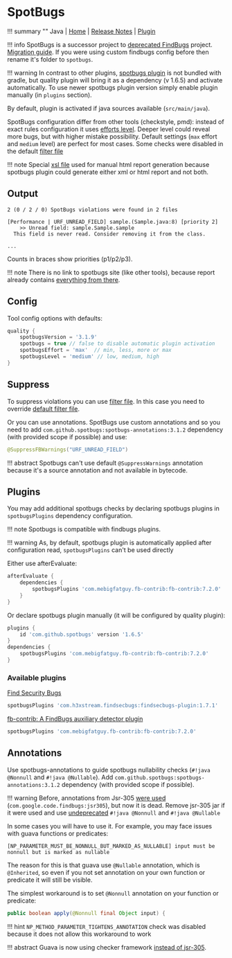 # SpotBugs

!!! summary ""
    Java | 
    [Home](https://spotbugs.github.io) | 
    [Release Notes](https://github.com/spotbugs/spotbugs/blob/master/CHANGELOG.md) |
    [Plugin](http://spotbugs.readthedocs.io/en/latest/gradle.html)     

!!! info
    SpotBugs is a successor project to [deprecated FindBugs](https://github.com/findbugsproject/findbugs) project.
    [Migration guide](http://spotbugs.readthedocs.io/en/latest/migration.html). If you were using custom 
    findbugs config before then rename it's folder to `spotbugs`.
    
!!! warning
    In contrast to other plugins, [spotbugs plugin](http://spotbugs.readthedocs.io/en/latest/gradle.html) is not bundled with gradle,
    but quality plugin will bring it as a dependency (v 1.6.5) and activate automatically.
    To use newer spotbugs plugin version simply enable plugin manually (in `plugins` section).    
    
By default, plugin is activated if java sources available (`src/main/java`).    

SpotBugs configuration differ from other tools (checkstyle, pmd): instead of exact rules configuration
it uses [efforts level](http://spotbugs.readthedocs.io/en/latest/effort.html). Deeper level could reveal more bugs, but with higher mistake possibility. 
Default settings (`max` effort and `medium` level) are perfect for most cases. Some checks were disabled in the default 
[filter file](https://github.com/xvik/gradle-quality-plugin/blob/master/src/main/resources/ru/vyarus/quality/config/spotbugs/exclude.xml)

!!! note
    Special [xsl file](https://github.com/xvik/gradle-quality-plugin/blob/master/src/main/resources/ru/vyarus/quality/config/spotbugs/html-report-style.xsl) 
    used for manual html report generation because spotbugs plugin could generate either xml or html report and not both. 

## Output

```
2 (0 / 2 / 0) SpotBugs violations were found in 2 files

[Performance | URF_UNREAD_FIELD] sample.(Sample.java:8) [priority 2]
	>> Unread field: sample.Sample.sample
  This field is never read. Consider removing it from the class.
  
...  
```

Counts in braces show priorities (p1/p2/p3).

!!! note
    There is no link to spotbugs site (like other tools), because report already contains [everything from there](https://spotbugs.readthedocs.io/en/latest/bugDescriptions.html).

## Config

Tool config options with defaults:

```groovy
quality {
    spotbugsVersion = '3.1.9'
    spotbugs = true // false to disable automatic plugin activation
    spotbugsEffort = 'max'  // min, less, more or max
    spotbugsLevel = 'medium' // low, medium, high
}
```

## Suppress

To suppress violations you can use [filter file](http://spotbugs.readthedocs.io/en/latest/filter.html).
In this case you need to override [default filter file](https://github.com/xvik/gradle-quality-plugin/blob/master/src/main/resources/ru/vyarus/quality/config/spotbugs/exclude.xml).

Or you can use annotations. SpotBugs use custom annotations and so you need to add 
`com.github.spotbugs:spotbugs-annotations:3.1.2` dependency (with provided scope if possible) and use:

```java
@SuppressFBWarnings("URF_UNREAD_FIELD")
```

!!! abstract
    Spotbugs can't use default `@SuppressWarnings` annotation because it's a source annotation
    and not available in bytecode. 

## Plugins

You may add additional spotbugs checks by declaring spotbugs plugins in `spotbugsPlugins` dependency configuration.

!!! note
    Spotbugs is compatible with findbugs plugins.

!!! warning
    As, by default, spotbugs plugin is automatically applied after configuration read, `spotbugsPlugins` can't be used directly

Either use afterEvaluate:

```groovy
afterEvaluate {
    dependencies {
        spotbugsPlugins 'com.mebigfatguy.fb-contrib:fb-contrib:7.2.0'
    }
}
```

Or declare spotbugs plugin manually (it will be configured by quality plugin):

```groovy
plugins {
    id 'com.github.spotbugs' version '1.6.5'
}
dependencies {
    spotbugsPlugins 'com.mebigfatguy.fb-contrib:fb-contrib:7.2.0'
}
```

### Available plugins

[Find Security Bugs](http://find-sec-bugs.github.io/)

```groovy
spotbugsPlugins 'com.h3xstream.findsecbugs:findsecbugs-plugin:1.7.1'
```

[fb-contrib: A FindBugs auxiliary detector plugin](http://fb-contrib.sourceforge.net/)

```groovy
spotbugsPlugins 'com.mebigfatguy.fb-contrib:fb-contrib:7.2.0'
```

## Annotations

Use spotbugs-annotations to guide spotbugs nullability checks (`#!java @Nonnull` and `#!java @Nullable`).
Add ``com.github.spotbugs:spotbugs-annotations:3.1.2`` dependency (with provided scope if possible).

!!! warning
    Before,  annotations from Jsr-305 [were used](http://findbugs.sourceforge.net/manual/annotations.html) 
    (`com.google.code.findbugs:jsr305`), but now it is dead.
    Remove jsr-305 jar if it were used and use [undeprecated](https://github.com/spotbugs/spotbugs/issues/130)
    `#!java @Nonnull` and `#!java @Nullable`

In some cases you will have to use it.
For example, you may face issues with guava functions or predicates:

```
[NP_PARAMETER_MUST_BE_NONNULL_BUT_MARKED_AS_NULLABLE] input must be nonnull but is marked as nullable 
```

The reason for this is that guava use `@Nullable` annotation, which is `@Inherited`, so
even if you not set annotation on your own function or predicate it will still be visible.

The simplest workaround is to set `@Nonnull` annotation on your function or predicate:

```java
public boolean apply(@Nonnull final Object input) {
```

!!! hint
    `NP_METHOD_PARAMETER_TIGHTENS_ANNOTATION` check was disabled because it does not allow this workaround to work

!!! abstract
    Guava is now using checker framework [instead of jsr-305](https://github.com/google/guava/issues/2960).